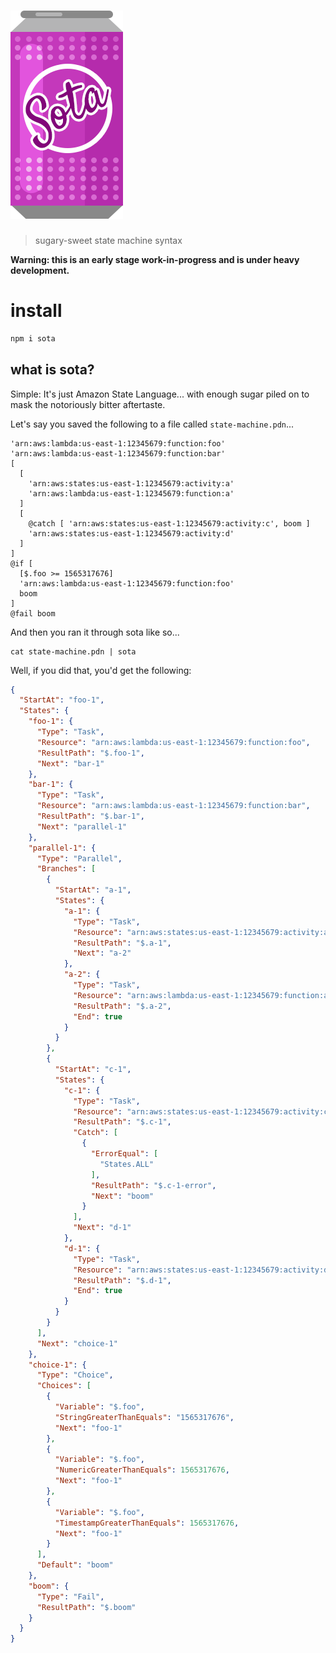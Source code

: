 # ![State of the Arg](sota.png?raw=true)

> sugary-sweet state machine syntax

**Warning: this is an early stage work-in-progress and is under heavy development.**

# install

```sh
npm i sota
```

## what is sota?

Simple: It's just Amazon State Language... with enough sugar piled on
to mask the notoriously bitter aftertaste.

Let's say you saved the following to a file called `state-machine.pdn`...

```
'arn:aws:lambda:us-east-1:12345679:function:foo'
'arn:aws:lambda:us-east-1:12345679:function:bar'
[
  [
    'arn:aws:states:us-east-1:12345679:activity:a'
    'arn:aws:lambda:us-east-1:12345679:function:a'
  ]
  [
    @catch [ 'arn:aws:states:us-east-1:12345679:activity:c', boom ]
    'arn:aws:states:us-east-1:12345679:activity:d'
  ]
]
@if [
  [$.foo >= 1565317676]
  'arn:aws:lambda:us-east-1:12345679:function:foo'
  boom
]
@fail boom
```

And then you ran it through sota like so...

```
cat state-machine.pdn | sota
```

Well, if you did that, you'd get the following:

```json
{
  "StartAt": "foo-1",
  "States": {
    "foo-1": {
      "Type": "Task",
      "Resource": "arn:aws:lambda:us-east-1:12345679:function:foo",
      "ResultPath": "$.foo-1",
      "Next": "bar-1"
    },
    "bar-1": {
      "Type": "Task",
      "Resource": "arn:aws:lambda:us-east-1:12345679:function:bar",
      "ResultPath": "$.bar-1",
      "Next": "parallel-1"
    },
    "parallel-1": {
      "Type": "Parallel",
      "Branches": [
        {
          "StartAt": "a-1",
          "States": {
            "a-1": {
              "Type": "Task",
              "Resource": "arn:aws:states:us-east-1:12345679:activity:a",
              "ResultPath": "$.a-1",
              "Next": "a-2"
            },
            "a-2": {
              "Type": "Task",
              "Resource": "arn:aws:lambda:us-east-1:12345679:function:a",
              "ResultPath": "$.a-2",
              "End": true
            }
          }
        },
        {
          "StartAt": "c-1",
          "States": {
            "c-1": {
              "Type": "Task",
              "Resource": "arn:aws:states:us-east-1:12345679:activity:c",
              "ResultPath": "$.c-1",
              "Catch": [
                {
                  "ErrorEqual": [
                    "States.ALL"
                  ],
                  "ResultPath": "$.c-1-error",
                  "Next": "boom"
                }
              ],
              "Next": "d-1"
            },
            "d-1": {
              "Type": "Task",
              "Resource": "arn:aws:states:us-east-1:12345679:activity:d",
              "ResultPath": "$.d-1",
              "End": true
            }
          }
        }
      ],
      "Next": "choice-1"
    },
    "choice-1": {
      "Type": "Choice",
      "Choices": [
        {
          "Variable": "$.foo",
          "StringGreaterThanEquals": "1565317676",
          "Next": "foo-1"
        },
        {
          "Variable": "$.foo",
          "NumericGreaterThanEquals": 1565317676,
          "Next": "foo-1"
        },
        {
          "Variable": "$.foo",
          "TimestampGreaterThanEquals": 1565317676,
          "Next": "foo-1"
        }
      ],
      "Default": "boom"
    },
    "boom": {
      "Type": "Fail",
      "ResultPath": "$.boom"
    }
  }
}
```
